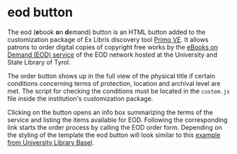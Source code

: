 # eod button
The eod (**e**book **o**n **d**emand) button is an HTML button added to the customization package of Ex Libris discovery tool [Primo VE](https://knowledge.exlibrisgroup.com/Primo/Product_Documentation/020Primo_VE/Primo_VE_(English)/010Getting_Started_with_Primo_VE/005Primo_VE_Overview). It allows patrons to order digital copies of copyright free works by the [eBooks on Demand (EOD) service](https://books2ebooks.eu/) of the EOD network hosted at the University and State Library of Tyrol.

The order button shows up in the full view of the physical title if certain conditions concerning terms of protection, location and archival level are met. The script for checking the conditions must be located in the `custom.js` file inside the institution's customization package.

Clicking on the button opens an info box summarizing the terms of the service and listing the items available for EOD. Following the corresponding link starts the order process by calling the EOD order form. Depending on the styling of the template the eod button will look similar to this [example from University Library Basel](https://basel.swisscovery.org/permalink/41SLSP_UBS/mmbbsj/alma9957024070105504).
